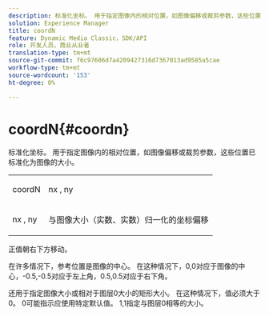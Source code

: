 ```yaml
---
description: 标准化坐标。 用于指定图像内的相对位置，如图像偏移或裁剪参数，这些位置已标准化为图像的大小。
solution: Experience Manager
title: coordN
feature: Dynamic Media Classic，SDK/API
role: 开发人员，商业从业者
translation-type: tm+mt
source-git-commit: f6c97606d7a4209427316d7367013ad9585a5cae
workflow-type: tm+mt
source-wordcount: '153'
ht-degree: 0%

---
```



# coordN{#coordn}

标准化坐标。 用于指定图像内的相对位置，如图像偏移或裁剪参数，这些位置已标准化为图像的大小。

<table id="simpletable_EFA3111DC4B94BAF94715500DB4DD8FB"> 
 <tr class="strow"> 
  <td class="stentry"> <p><span class="codeph"> <span class="varname"> coordN</span> </span> </p> </td> 
  <td class="stentry"> <p><span class="codeph"> <span class="varname"> nx</span> </span>,  <span class="codeph"><span class="varname"> ny</span></span> </p></td> 
 </tr> 
 <tr class="strow"> 
  <td class="stentry"> <p><span class="codeph"> <span class="varname"> nx</span> </span>,  <span class="codeph"><span class="varname"> ny</span></span> </p></td> 
  <td class="stentry"> <p>与图像大小（实数、实数）归一化的坐标偏移 </p></td> 
 </tr> 
</table>

正值朝右下方移动。

在许多情况下，参考位置是图像的中心。 在这种情况下，0,0对应于图像的中心，-0.5,-0.5对应于左上角，0.5,0.5对应于右下角。

还用于指定图像大小或相对于图层0大小的矩形大小。 在这种情况下，值必须大于0。 0可能指示应使用特定默认值。 1,1指定与图层0相等的大小。
